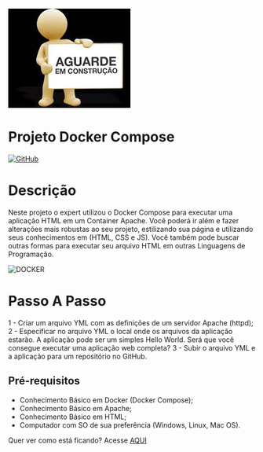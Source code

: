 ![HTML, CSS e JS](https://github.com/Paucinha/assets/blob/master/transferir.jpg?raw=true)

# Projeto Docker Compose

[![GitHub](https://img.shields.io/github/license/paucinha/imersaodev-aluraflix)](https://github.com/Paucinha/docker-compose/blob/master/LICENSE)

# Descrição

Neste projeto o expert utilizou o Docker Compose para executar uma aplicação HTML em um Container Apache. Você poderá ir além e fazer alterações mais robustas ao seu projeto, estilizando sua página e utilizando seus conhecimentos em (HTML, CSS e JS). Você também pode buscar outras formas para executar seu arquivo HTML em outras Linguagens de Programação.

![DOCKER](https://cdn.jsdelivr.net/gh/devicons/devicon/icons/docker/docker-original.svg)

# Passo A Passo

1 - Criar um arquivo YML com as definições de um servidor Apache (httpd); 
2 - Especificar no arquivo YML o local onde os arquivos da aplicação estarão. A aplicação pode ser um simples Hello World. Será que você consegue executar uma aplicação web completa? 
3 - Subir o arquivo YML e a aplicação para um repositório no GitHub.

## Pré-requisitos

- Conhecimento Básico em Docker (Docker Compose);
- Conhecimento Básico em Apache;
- Conhecimento Básico em HTML;
- Computador com SO de sua preferência (Windows, Linux, Mac OS).

Quer ver como está ficando? Acesse [AQUI]()
